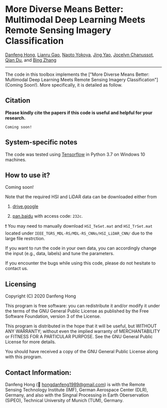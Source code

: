 # More Diverse Means Better: Multimodal Deep Learning Meets Remote Sensing Imagery Classification

[Danfeng Hong](https://sites.google.com/view/danfeng-hong), [Lianru Gao](https://scholar.google.com/citations?hl=en&user=f6OnhtcAAAAJ), [Naoto Yokoya](https://scholar.google.com/citations?user=DJ2KOn8AAAAJ&hl=en), [Jing Yao](https://scholar.google.com/citations?user=1SHd5ygAAAAJ&hl=en), [Jocelyn Chanussot](https://scholar.google.com/citations?user=6owK2OQAAAAJ&hl=en), [Qian Du](https://scholar.google.com/citations?user=0OdKQoQAAAAJ&hl=en), and [Bing Zhang](http://www.aircas.cas.cn/sourcedb_air_cas/cn/expert/yjy/201811/t20181106_5165336.html)

___________

The code in this toolbox implements the ["More Diverse Means Better: Multimodal Deep Learning Meets Remote Sensing Imagery Classification"](Coming Soon!). More specifically, it is detailed as follow.

## Citation

**Please kindly cite the papers if this code is useful and helpful for your research.**
```
Coming soon!
```

## System-specific notes

The code was tested using [Tensorflow](https://www.tensorflow.org/) in Python 3.7 on Windows 10 machines.

## How to use it?

Coming soon!

Note that the required HSI and LiDAR data can be downloaded either from

1. [drive.google](https://drive.google.com/file/d/17uroC22RdpVSgF2LtsjyMXfPVLw7fMPI/view?usp=sharing)

2. [pan.baidu](https://pan.baidu.com/s/1jddCuQqIeO3CrNnBiK-Q0Q) with access code: `232c`.

:exclamation: You may need to manually download `HSI_TeSet.mat` and `HSI_TrSet.mat` located under `IEEE_TGRS_MDL-RS/MDL-RS_CNNs/HSI_LiDAR_CNN/` due to the large file restrction.

If you want to run the code in your own data, you can accordingly change the input (e.g., data, labels) and tune the parameters.

If you encounter the bugs while using this code, please do not hesitate to contact us.

## Licensing

Copyright (C) 2020 Danfeng Hong

This program is free software: you can redistribute it and/or modify it under the terms of the GNU General Public License as published by the Free Software Foundation, version 3 of the License.

This program is distributed in the hope that it will be useful, but WITHOUT ANY WARRANTY; without even the implied warranty of MERCHANTABILITY or FITNESS FOR A PARTICULAR PURPOSE. See the GNU General Public License for more details.

You should have received a copy of the GNU General Public License along with this program.

## Contact Information:

Danfeng Hong (:incoming_envelope: hongdanfeng1989@gmail.com) is with the Remote Sensing Technology Institute (IMF), German Aerospace Center (DLR), Germany, and also with the Singnal Processing in Earth Oberservation (SiPEO), Technical University of Munich (TUM), Germany. 
